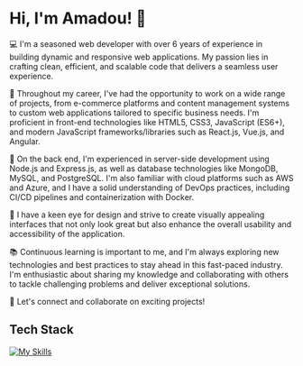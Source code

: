 # Hi, I'm Amadou! 👋


💻 I'm a seasoned web developer with over 6 years of experience in building dynamic and responsive web applications. My passion lies in crafting clean, efficient, and scalable code that delivers a seamless user experience.


🚀 Throughout my career, I've had the opportunity to work on a wide range of projects, from e-commerce platforms and content management systems to custom web applications tailored to specific business needs. I'm proficient in front-end technologies like HTML5, CSS3, JavaScript (ES6+), and modern JavaScript frameworks/libraries such as React.js, Vue.js, and Angular.


🔧 On the back end, I'm experienced in server-side development using Node.js and Express.js, as well as database technologies like MongoDB, MySQL, and PostgreSQL. I'm also familiar with cloud platforms such as AWS and Azure, and I have a solid understanding of DevOps practices, including CI/CD pipelines and containerization with Docker.


🎨 I have a keen eye for design and strive to create visually appealing interfaces that not only look great but also enhance the overall usability and accessibility of the application.


📚 Continuous learning is important to me, and I'm always exploring new technologies and best practices to stay ahead in this fast-paced industry. I'm enthusiastic about sharing my knowledge and collaborating with others to tackle challenging problems and deliver exceptional solutions.


🌟 Let's connect and collaborate on exciting projects!


## Tech Stack
[![My Skills](https://skillicons.dev/icons?i=js,html,css,bootstrap,tailwind,nestjs,nodejs,react,vite,nextjs,angular,aws,git,graphql,ipfs,laravel,mongodb)](https://skillicons.dev)
